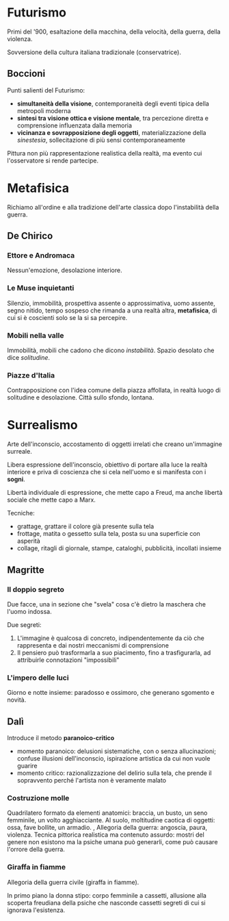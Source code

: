 # Futurismo

Primi del '900, esaltazione della macchina, della velocità, della guerra, della violenza.

Sovversione della cultura italiana tradizionale (conservatrice).

## Boccioni

Punti salienti del Futurismo:
* **simultaneità della visione**, contemporaneità degli eventi tipica della metropoli moderna
* **sintesi tra visione ottica e visione mentale**, tra percezione diretta e comprensione influenzata dalla memoria
* **vicinanza e sovrapposizione degli oggetti**, materializzazione della *sinestesia*, sollecitazione di più sensi contemporaneamente

Pittura non più rappresentazione realistica della realtà, ma evento cui l'osservatore si rende partecipe.

# Metafisica

Richiamo all'ordine e alla tradizione dell'arte classica dopo l'instabilità della guerra.

## De Chirico

### Ettore e Andromaca

Nessun'emozione, desolazione interiore.

### Le Muse inquietanti

Silenzio, immobilità, prospettiva assente o approssimativa, uomo assente, segno nitido, tempo sospeso che rimanda a una realtà altra, **metafisica**, di cui si è coscienti solo se la si sa percepire.

### Mobili nella valle

Immobilità, mobili che cadono che dicono *instabilità*. Spazio desolato che dice *solitudine*.

### Piazze d'Italia

Contrapposizione con l'idea comune della piazza affollata, in realtà luogo di solitudine e desolazione. Città sullo sfondo, lontana.

# Surrealismo

Arte dell'inconscio, accostamento di oggetti irrelati che creano un'immagine surreale.

Libera espressione dell'inconscio, obiettivo di portare alla luce la realtà interiore e priva di coscienza che si cela nell'uomo e si manifesta con i **sogni**.

Libertà individuale di espressione, che mette capo a Freud, ma anche libertà sociale che mette capo a Marx.

Tecniche:
* grattage, grattare il colore già presente sulla tela
* frottage, matita o gessetto sulla tela, posta su una superficie con asperità
* collage, ritagli di giornale, stampe, cataloghi, pubblicità, incollati insieme

## Magritte

### Il doppio segreto

Due facce, una in sezione che "svela" cosa c'è dietro la maschera che l'uomo indossa.

Due segreti:
1. L'immagine è qualcosa di concreto, indipendentemente da ciò che rappresenta e dai nostri meccanismi di comprensione
2. Il pensiero può trasformarla a suo piacimento, fino a trasfigurarla, ad attribuirle connotazioni "impossibili"

### L'impero delle luci

Giorno e notte insieme: paradosso e ossimoro, che generano sgomento e novità.

## Dalì

Introduce il metodo **paranoico-critico**
* momento paranoico: delusioni sistematiche, con o senza allucinazioni; confuse illusioni dell'inconscio, ispirazione artistica da cui non vuole guarire
* momento critico: razionalizzazione del delirio sulla tela, che prende il sopravvento perché l'artista non è veramente malato

### Costruzione molle

Quadrilatero formato da elementi anatomici: braccia, un busto, un seno femminile, un volto agghiacciante. Al suolo, moltitudine caotica di oggetti: ossa, fave bollite, un armadio.
,
Allegoria della guerra: angoscia, paura, violenza. Tecnica pittorica realistica ma contenuto assurdo: mostri del genere non esistono ma la psiche umana può generarli, come può causare l'orrore della guerra.

### Giraffa in fiamme

Allegoria della guerra civile (giraffa in fiamme).

In primo piano la donna stipo: corpo femminile a cassetti, allusione alla scoperta freudiana della psiche che nasconde cassetti segreti di cui si ignorava l'esistenza.


